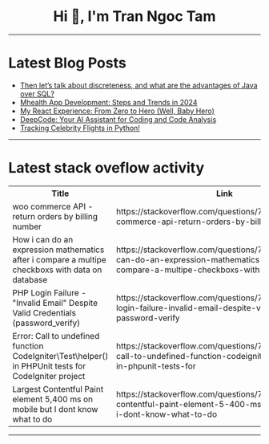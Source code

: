 <h1 align="center">Hi 👋, I'm Tran Ngoc Tam</h1>

---

# Latest Blog Posts 
<!-- BLOG-POST-LIST:START -->
- [Then let’s talk about discreteness, and what are the advantages of Java over SQL?](https://dev.to/esproc_spl/then-lets-talk-about-discreteness-and-what-are-the-advantages-of-java-over-sql-2113)
- [Mhealth App Development: Steps and Trends in 2024](https://dev.to/dmytro_kharyna/mhealth-app-development-steps-and-trends-in-2024-54j2)
- [My React Experience: From Zero to Hero &lpar;Well, Baby Hero&rpar;](https://dev.to/anshul_bhartiya_37e68ba7b/my-react-experience-from-zero-to-hero-well-baby-hero-3787)
- [DeepCode: Your AI Assistant for Coding and Code Analysis](https://dev.to/okibayu/deepcode-your-ai-assistant-for-coding-and-code-analysis-3ecb)
- [Tracking Celebrity Flights in Python!](https://dev.to/digitalizedsnake/tracking-celebrity-flights-in-python-1m86)
<!-- BLOG-POST-LIST:END -->

---

# Latest stack oveflow activity
<table>
  <tr><th>Title</th><th>Link</th></tr>
  <!-- STACKOVERFLOW:START --><tr><td>woo commerce API - return orders by billing number</td><td>https://stackoverflow.com/questions/78520936/woo-commerce-api-return-orders-by-billing-number</td></tr><tr><td>How i can do an expression mathematics after i compare a multipe checkboxs with data on database</td><td>https://stackoverflow.com/questions/78520910/how-i-can-do-an-expression-mathematics-after-i-compare-a-multipe-checkboxs-with</td></tr><tr><td>PHP Login Failure - &quot;Invalid Email&quot; Despite Valid Credentials &lpar;password_verify&rpar;</td><td>https://stackoverflow.com/questions/78520846/php-login-failure-invalid-email-despite-valid-credentials-password-verify</td></tr><tr><td>Error: Call to undefined function CodeIgniter\Test\helper&lpar;&rpar; in PHPUnit tests for CodeIgniter project</td><td>https://stackoverflow.com/questions/78520700/error-call-to-undefined-function-codeigniter-test-helper-in-phpunit-tests-for</td></tr><tr><td>Largest Contentful Paint element 5,400 ms on mobile but I dont know what to do</td><td>https://stackoverflow.com/questions/78520506/largest-contentful-paint-element-5-400-ms-on-mobile-but-i-dont-know-what-to-do</td></tr><!-- STACKOVERFLOW:END -->
</table>

---


